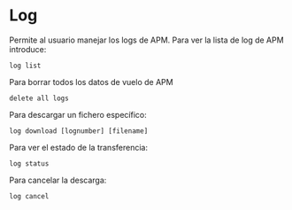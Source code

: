 # Log

Permite al usuario manejar los logs de APM. Para ver la lista de log de APM introduce:

```
log list
```

Para borrar todos los datos de vuelo de APM
```
delete all logs
```

Para descargar un fichero específico:
```
log download [lognumber] [filename]
```

Para ver el estado de la transferencia:
```
log status
```

Para cancelar la descarga:
```
log cancel
```